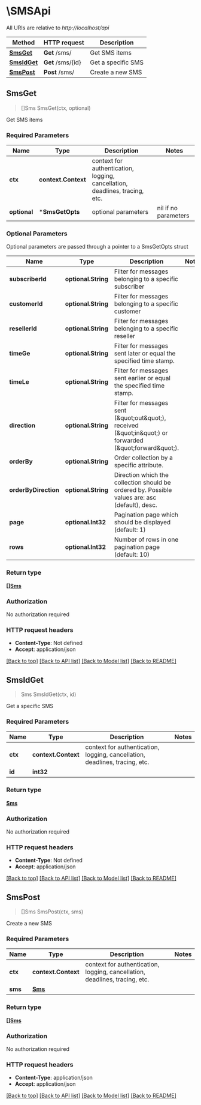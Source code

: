# \SMSApi

All URIs are relative to *http://localhost/api*

Method | HTTP request | Description
------------- | ------------- | -------------
[**SmsGet**](SMSApi.md#SmsGet) | **Get** /sms/ | Get SMS items
[**SmsIdGet**](SMSApi.md#SmsIdGet) | **Get** /sms/{id} | Get a specific SMS
[**SmsPost**](SMSApi.md#SmsPost) | **Post** /sms/ | Create a new SMS



## SmsGet

> []Sms SmsGet(ctx, optional)

Get SMS items

### Required Parameters


Name | Type | Description  | Notes
------------- | ------------- | ------------- | -------------
**ctx** | **context.Context** | context for authentication, logging, cancellation, deadlines, tracing, etc.
 **optional** | ***SmsGetOpts** | optional parameters | nil if no parameters

### Optional Parameters

Optional parameters are passed through a pointer to a SmsGetOpts struct


Name | Type | Description  | Notes
------------- | ------------- | ------------- | -------------
 **subscriberId** | **optional.String**| Filter for messages belonging to a specific subscriber | 
 **customerId** | **optional.String**| Filter for messages belonging to a specific customer | 
 **resellerId** | **optional.String**| Filter for messages belonging to a specific reseller | 
 **timeGe** | **optional.String**| Filter for messages sent later or equal the specified time stamp. | 
 **timeLe** | **optional.String**| Filter for messages sent earlier or equal the specified time stamp. | 
 **direction** | **optional.String**| Filter for messages sent (\&quot;out\&quot;), received (\&quot;in\&quot;) or forwarded (\&quot;forward\&quot;). | 
 **orderBy** | **optional.String**| Order collection by a specific attribute. | 
 **orderByDirection** | **optional.String**| Direction which the collection should be ordered by. Possible values are: asc (default), desc. | 
 **page** | **optional.Int32**| Pagination page which should be displayed (default: 1) | 
 **rows** | **optional.Int32**| Number of rows in one pagination page (default: 10) | 

### Return type

[**[]Sms**](SMS.md)

### Authorization

No authorization required

### HTTP request headers

- **Content-Type**: Not defined
- **Accept**: application/json

[[Back to top]](#) [[Back to API list]](../README.md#documentation-for-api-endpoints)
[[Back to Model list]](../README.md#documentation-for-models)
[[Back to README]](../README.md)


## SmsIdGet

> Sms SmsIdGet(ctx, id)

Get a specific SMS

### Required Parameters


Name | Type | Description  | Notes
------------- | ------------- | ------------- | -------------
**ctx** | **context.Context** | context for authentication, logging, cancellation, deadlines, tracing, etc.
**id** | **int32**|  | 

### Return type

[**Sms**](SMS.md)

### Authorization

No authorization required

### HTTP request headers

- **Content-Type**: Not defined
- **Accept**: application/json

[[Back to top]](#) [[Back to API list]](../README.md#documentation-for-api-endpoints)
[[Back to Model list]](../README.md#documentation-for-models)
[[Back to README]](../README.md)


## SmsPost

> []Sms SmsPost(ctx, sms)

Create a new SMS

### Required Parameters


Name | Type | Description  | Notes
------------- | ------------- | ------------- | -------------
**ctx** | **context.Context** | context for authentication, logging, cancellation, deadlines, tracing, etc.
**sms** | [**Sms**](Sms.md)|  | 

### Return type

[**[]Sms**](SMS.md)

### Authorization

No authorization required

### HTTP request headers

- **Content-Type**: application/json
- **Accept**: application/json

[[Back to top]](#) [[Back to API list]](../README.md#documentation-for-api-endpoints)
[[Back to Model list]](../README.md#documentation-for-models)
[[Back to README]](../README.md)

